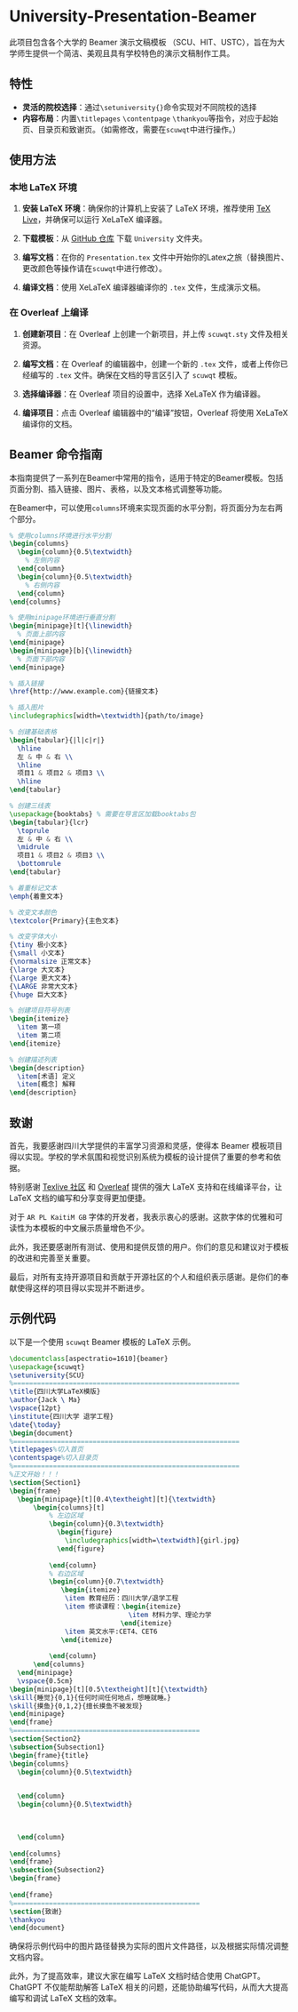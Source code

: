 # University-Presentation-Beamer
此项目包含各个大学的 Beamer 演示文稿模板 （SCU、HIT、USTC），旨在为大学师生提供一个简洁、美观且具有学校特色的演示文稿制作工具。

## 特性

- **灵活的院校选择**：通过`\setuniversity{}`命令实现对不同院校的选择
- **内容布局**：内置`\titlepages` `\contentpage` `\thankyou`等指令，对应于起始页、目录页和致谢页。（如需修改，需要在`scuwqt`中进行操作。）

## 使用方法

### 本地 LaTeX 环境

1. **安装 LaTeX 环境**：确保你的计算机上安装了 LaTeX 环境，推荐使用 [TeX Live](https://www.tug.org/texlive/)，并确保可以运行 XeLaTeX 编译器。

2. **下载模板**：从 [GitHub 仓库](https://github.com/WQT1123/SCU-Presentation-Beamer) 下载 `University` 文件夹。

3. **编写文档**：在你的 `Presentation.tex` 文件中开始你的Latex之旅（替换图片、更改颜色等操作请在`scuwqt`中进行修改）。

4. **编译文档**：使用 XeLaTeX 编译器编译你的 `.tex` 文件，生成演示文稿。

### 在 Overleaf 上编译

1. **创建新项目**：在 Overleaf 上创建一个新项目，并上传 `scuwqt.sty` 文件及相关资源。

2. **编写文档**：在 Overleaf 的编辑器中，创建一个新的 `.tex` 文件，或者上传你已经编写的 `.tex` 文件。确保在文档的导言区引入了 `scuwqt` 模板。

3. **选择编译器**：在 Overleaf 项目的设置中，选择 XeLaTeX 作为编译器。

4. **编译项目**：点击 Overleaf 编辑器中的“编译”按钮，Overleaf 将使用 XeLaTeX 编译你的文档。
## Beamer 命令指南

本指南提供了一系列在Beamer中常用的指令，适用于特定的Beamer模板。包括页面分割、插入链接、图片、表格，以及文本格式调整等功能。

在Beamer中，可以使用`columns`环境来实现页面的水平分割，将页面分为左右两个部分。
```latex
% 使用columns环境进行水平分割
\begin{columns}
  \begin{column}{0.5\textwidth}
    % 左侧内容
  \end{column}
  \begin{column}{0.5\textwidth}
    % 右侧内容
  \end{column}
\end{columns}

% 使用minipage环境进行垂直分割
\begin{minipage}[t]{\linewidth}
  % 页面上部内容
\end{minipage}
\begin{minipage}[b]{\linewidth}
  % 页面下部内容
\end{minipage}

% 插入链接
\href{http://www.example.com}{链接文本}

% 插入图片
\includegraphics[width=\textwidth]{path/to/image}

% 创建基础表格
\begin{tabular}{|l|c|r|}
  \hline
  左 & 中 & 右 \\
  \hline
  项目1 & 项目2 & 项目3 \\
  \hline
\end{tabular}

% 创建三线表
\usepackage{booktabs} % 需要在导言区加载booktabs包
\begin{tabular}{lcr}
  \toprule
  左 & 中 & 右 \\
  \midrule
  项目1 & 项目2 & 项目3 \\
  \bottomrule
\end{tabular}

% 着重标记文本
\emph{着重文本}

% 改变文本颜色
\textcolor{Primary}{主色文本}

% 改变字体大小
{\tiny 极小文本}
{\small 小文本}
{\normalsize 正常文本}
{\large 大文本}
{\Large 更大文本}
{\LARGE 非常大文本}
{\huge 巨大文本}

% 创建项目符号列表
\begin{itemize}
  \item 第一项
  \item 第二项
\end{itemize}

% 创建描述列表
\begin{description}
  \item[术语] 定义
  \item[概念] 解释
\end{description}
```

## 致谢

首先，我要感谢四川大学提供的丰富学习资源和灵感，使得本 Beamer 模板项目得以实现。学校的学术氛围和视觉识别系统为模板的设计提供了重要的参考和依据。

特别感谢 [Texlive 社区](https://www.tug.org/texlive/) 和 [Overleaf](https://www.overleaf.com) 提供的强大 LaTeX 支持和在线编译平台，让 LaTeX 文档的编写和分享变得更加便捷。

对于 `AR PL KaitiM GB` 字体的开发者，我表示衷心的感谢。这款字体的优雅和可读性为本模板的中文展示质量增色不少。

此外，我还要感谢所有测试、使用和提供反馈的用户。你们的意见和建议对于模板的改进和完善至关重要。

最后，对所有支持开源项目和贡献于开源社区的个人和组织表示感谢。是你们的奉献使得这样的项目得以实现并不断进步。


## 示例代码

以下是一个使用 `scuwqt` Beamer 模板的 LaTeX 示例。

```latex
\documentclass[aspectratio=1610]{beamer}
\usepackage{scuwqt}
\setuniversity{SCU}
%=========================================================
\title{四川大学LaTeX模版}
\author{Jack \ Ma}
\vspace{12pt}
\institute{四川大学 退学工程}
\date{\today}
\begin{document}
%=========================================================
\titlepages%切入首页
\contentspage%切入目录页
%=========================================================
%正文开始！！！
\section{Section1}
\begin{frame}
  \begin{minipage}[t][0.4\textheight][t]{\textwidth}
      \begin{columns}[t]
          % 左边区域
          \begin{column}{0.3\textwidth}
            \begin{figure}
              \includegraphics[width=\textwidth]{girl.jpg}
            \end{figure}
              
          \end{column}
          % 右边区域
          \begin{column}{0.7\textwidth}
             \begin{itemize}
              \item 教育经历：四川大学/退学工程
              \item 修读课程：\begin{itemize}
                              \item 材料力学、理论力学
                            \end{itemize}
              \item 英文水平:CET4、CET6           
             \end{itemize}
           
          \end{column}
      \end{columns}
  \end{minipage}
  \vspace{0.5cm}
\begin{minipage}[t][0.5\textheight][t]{\textwidth}
\skill{睡觉}{0,1}{任何时间任何地点，想睡就睡。}
\skill{摸鱼}{0,1,2}{擅长摸鱼不被发现}
\end{minipage}
\end{frame}
%===============================================
\section{Section2}
\subsection{Subsection1}
\begin{frame}{title}
\begin{columns}
  \begin{column}{0.5\textwidth}
    

  \end{column}
  \begin{column}{0.5\textwidth}
    
    

  \end{column}
  
\end{columns}
\end{frame}
\subsection{Subsection2}
\begin{frame}
  
\end{frame}
%===============================================
\section{致谢}
\thankyou
\end{document}

```
确保将示例代码中的图片路径替换为实际的图片文件路径，以及根据实际情况调整文档内容。

此外，为了提高效率，建议大家在编写 LaTeX 文档时结合使用 ChatGPT。ChatGPT 不仅能帮助解答 LaTeX 相关的问题，还能协助编写代码，从而大大提高编写和调试 LaTeX 文档的效率。


    
